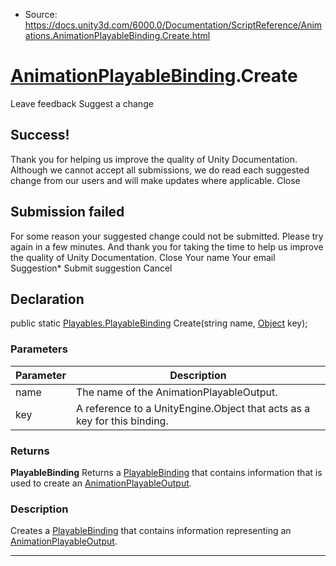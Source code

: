 * Source: https://docs.unity3d.com/6000.0/Documentation/ScriptReference/Animations.AnimationPlayableBinding.Create.html

#  [AnimationPlayableBinding](https://docs.unity3d.com/6000.0/Documentation/ScriptReference/Animations.AnimationPlayableBinding.html).Create
Leave feedback
Suggest a change
## Success!
Thank you for helping us improve the quality of Unity Documentation. Although we cannot accept all submissions, we do read each suggested change from our users and will make updates where applicable.
Close
## Submission failed
For some reason your suggested change could not be submitted. Please <a>try again</a> in a few minutes. And thank you for taking the time to help us improve the quality of Unity Documentation.
Close
Your name Your email Suggestion* Submit suggestion
Cancel
## Declaration
public static [Playables.PlayableBinding](https://docs.unity3d.com/6000.0/Documentation/ScriptReference/Playables.PlayableBinding.html) Create(string name, [Object](https://docs.unity3d.com/6000.0/Documentation/ScriptReference/Object.html) key); 
### Parameters
Parameter | Description  
---|---  
name | The name of the AnimationPlayableOutput.  
key | A reference to a UnityEngine.Object that acts as a key for this binding.  
### Returns
**PlayableBinding** Returns a [PlayableBinding](https://docs.unity3d.com/6000.0/Documentation/ScriptReference/Playables.PlayableBinding.html) that contains information that is used to create an [AnimationPlayableOutput](https://docs.unity3d.com/6000.0/Documentation/ScriptReference/Animations.AnimationPlayableOutput.html). 
### Description
Creates a [PlayableBinding](https://docs.unity3d.com/6000.0/Documentation/ScriptReference/Playables.PlayableBinding.html) that contains information representing an [AnimationPlayableOutput](https://docs.unity3d.com/6000.0/Documentation/ScriptReference/Animations.AnimationPlayableOutput.html).
* * *
